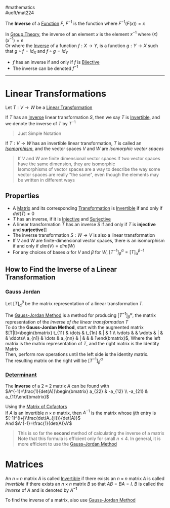 #mathematics  
#uoft/mat224 

The **Inverse** of a [Function](../MAT235%20Notes/Function.md) $F$, $F^{-1}$ is the function where $F^{-1}(F(x))=x$ 

In [Group Theory](Group%20Theory), the inverse of an element $x$ is the element $x^{-1}$ where $(x)(x^{-1})=e$  
Or where the [Inverse](.md) of a function $f:X\rightarrow Y$, is a function $g:Y\rightarrow X$ such that $g\circ f = id_{X}$ and $f\circ g = id_{Y}$
- $f$ has an inverse if and only if $f$ is [Bijective](../MAT301%20Notes/Bijective.md)
- The inverse can be denoted $f^{-1}$

---
# Linear Transformations

Let $T:V\rightarrow W$ be a [Linear Transformation](../MAT223%20Notes/Linear%20Transformation.md)

If $T$ has an [Inverse](.md) linear transformation $S$, then we say $T$ is [Invertible](Invertible.md), and we denote the inverse of $T$ by $T^{-1}$

> Just Simple Notation

If $T:V\rightarrow W$ has an invertible linear transformation, $T$ is called an *[Isomorphism](Isomorphism.md)*, and the vector spaces $V$ and $W$ are *isomorphic vector spaces*

>If $V$ and $W$ are finite dimensional vector spaces If two vector spaces have the same dimension, they are isomorphic  
>Isomorphisms of vector spaces are a way to describe the way some vector spaces are really "the same", even though the elements may be written in different ways 


## Properties
- A [Matrix](Matrix.md) and its corresponding [Transformation](../MAT223%20Notes/Transformation.md) is [Invertible](Invertible.md) if and only if $det(T)\neq 0$
- $T$  has an inverse, if it is [Injective](Injective.md) and [Surjective](Surjective.md)
- A linear transformation $T$ has an inverse $S$ if and only if $T$ is **injective** and **surjective**]]
- The inverse transformation $S:W\rightarrow V$ is also a linear transformation
- If $V$ and $W$ are finite-dimensional vector spaces, there is an isomorphism if and only if $dim(V)=dim(W)$
- For any choices of bases $\alpha$ for $V$ and $\beta$ for $W$, $[T^{-1}]_{\beta}^{\alpha}={[T]_\alpha^\beta}^{-1}$ 

## How to Find the Inverse of a Linear Transformation
### Gauss Jordan
Let $[T]_{\alpha}^{\beta}$ be the matrix representation of a linear transformation $T$.

The [Gauss-Jordan Method](Gauss-Jordan%20Method.md) is a method for producing $[T^{-1}]_{\beta}^{\alpha}$, the matrix representation of the *inverse of the linear transformation* $T$  
	To do the **Gauss-Jordan Method**, start with the augmented matrix  
	$[T|I]=\begin{bmatrix} t_{11} & \dots & t_{1n} & | & 1 \\ \vdots &   & \vdots  & | &   & \ddots\\ a_{n1} & \dots & a_{nn}  &  | &   &   & 1\end{bmatrix}$, Where the left matrix is the matrix representation of $T$, and the right matrix is the Identity Matrix  
	Then, perform row operations until the left side is the identity matrix.  
	The resulting matrix on the right will be $[T^{-1}]_{\beta}^{\alpha}$

### [Determinant](Determinant.md)
The **Inverse** of a $2\times 2$ matrix $A$ can be found with  
	$A^{-1}=\frac{1}{det(A)}\begin{bmatrix} a_{22} & -a_{12} \\ -a_{21} & a_{11}\end{bmatrix}$

Using the [Matrix of Cofactors](Matrix%20of%20Cofactors.md)  
If $A$ is an invertible $n\times n$ matrix, then $A^{-1}$ is the matrix whose $ij$th entry is $(-1)^{i+j}\frac{det(A_{ji})}{det(A)}$  
And $A^{-1}=\frac{1}{det(A)}A'$

>This is so far the **second** method of calculating the inverse of a matrix  
>	Note that this formula is efficient only for small $n\leq 4$. In general, it is more efficient to use the [Gauss-Jordan Method](Gauss-Jordan%20Method.md)


# Matrices
An $n\times n$ matrix $A$ is called [Invertible](Invertible.md) if there exists an $n\times n$ matrix $A$ is called *invertible* if there exists an $n\times n$ matrix $B$ so that $AB=BA=I$. $B$  is called the *inverse* of $A$ and is denoted by $A^{-1}$

To find the inverse of a matrix, also use [Gauss-Jordan Method](Gauss-Jordan%20Method.md)